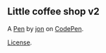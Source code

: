 Little coffee shop v2
---------------------


A [Pen](https://codepen.io/jip1984/pen/JjYZGbJ) by [jon](https://codepen.io/jip1984) on [CodePen](https://codepen.io).

[License](https://codepen.io/jip1984/pen/JjYZGbJ/license).